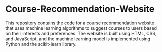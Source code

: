 # Course-Recommendation-Website
This repository contains the code for a course recommendation website that uses machine learning algorithms to suggest courses to users based on their interests and preferences. The website is built using HTML, CSS, and JavaScript, and the machine learning model is implemented using Python and the scikit-learn library.
